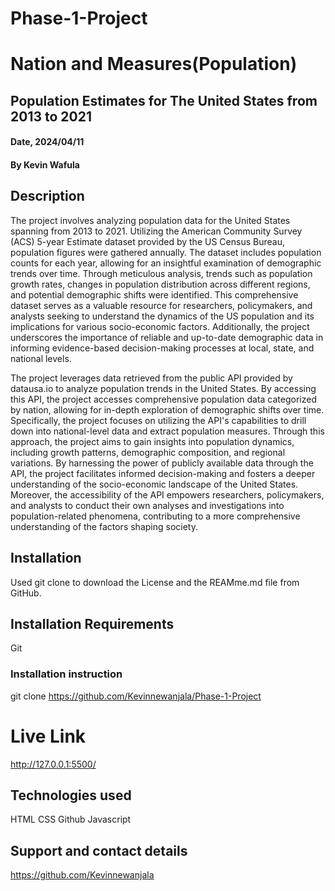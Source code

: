 
# Phase-1-Project

# Nation and Measures(Population) 

## Population Estimates for The United States from 2013 to 2021

#### Date, 2024/04/11

#### By Kevin Wafula

## Description

The project involves analyzing population data for the United States spanning from 2013 to 2021. Utilizing the American Community Survey (ACS) 5-year Estimate dataset provided by the US Census Bureau, population figures were gathered annually. The dataset includes population counts for each year, allowing for an insightful examination of demographic trends over time. Through meticulous analysis, trends such as population growth rates, changes in population distribution across different regions, and potential demographic shifts were identified. This comprehensive dataset serves as a valuable resource for researchers, policymakers, and analysts seeking to understand the dynamics of the US population and its implications for various socio-economic factors. Additionally, the project underscores the importance of reliable and up-to-date demographic data in informing evidence-based decision-making processes at local, state, and national levels.



The project leverages data retrieved from the public API provided by datausa.io to analyze population trends in the United States. By accessing this API, the project accesses comprehensive population data categorized by nation, allowing for in-depth exploration of demographic shifts over time. Specifically, the project focuses on utilizing the API's capabilities to drill down into national-level data and extract population measures. Through this approach, the project aims to gain insights into population dynamics, including growth patterns, demographic composition, and regional variations. By harnessing the power of publicly available data through the API, the project facilitates informed decision-making and fosters a deeper understanding of the socio-economic landscape of the United States. Moreover, the accessibility of the API empowers researchers, policymakers, and analysts to conduct their own analyses and investigations into population-related phenomena, contributing to a more comprehensive understanding of the factors shaping society.


## Installation
Used git clone to download the License and the REAMme.md file from GitHub.

## Installation Requirements
Git

### Installation instruction

git clone https://github.com/Kevinnewanjala/Phase-1-Project

# Live Link
http://127.0.0.1:5500/

## Technologies used
HTML
CSS
Github
Javascript

## Support and contact details
https://github.com/Kevinnewanjala

